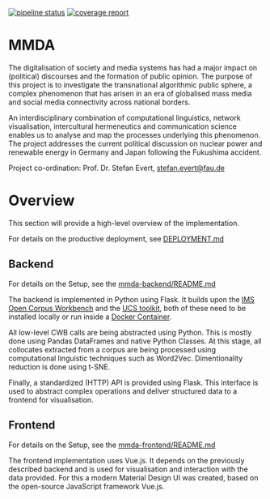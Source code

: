 [![pipeline status](https://gitlab.cs.fau.de/efe/mmda-refactor/badges/master/pipeline.svg)](https://gitlab.cs.fau.de/efe/mmda-refactor/commits/master)
[![coverage report](https://gitlab.cs.fau.de/efe/mmda-refactor/badges/master/coverage.svg)](https://gitlab.cs.fau.de/efe/mmda-refactor/commits/master)

# MMDA

The digitalisation of society and media systems has had a major impact on (political) discourses and the formation of public opinion. The purpose of this project is to investigate the transnational algorithmic public sphere, a complex phenomenon that has arisen in an era of globalised mass media and social media connectivity across national borders.

An interdisciplinary combination of computational linguistics, network visualisation, intercultural hermeneutics and communication science enables us to analyse and map the processes underlying this phenomenon. The project addresses the current political discussion on nuclear power and renewable energy in Germany and Japan following the Fukushima accident.

Project co-ordination: Prof. Dr. Stefan Evert, stefan.evert@fau.de

# Overview

This section will provide a high-level overview of the implementation.

For details on the productive deployment, see [DEPLOYMENT.md](DEPLOYMENT.md)

## Backend

For details on the Setup, see the [mmda-backend/README.md](mmda-backend/README.md)

The backend is implemented in Python using Flask. It builds upon the [IMS Open Corpus Workbench](http://cwb.sourceforge.net/) and the [UCS toolkit](http://www.collocations.de/software.html), both of these need to be installed locally or run inside a [Docker Container](https://github.com/fau-klue/docker-corpus-tool).

All low-level CWB calls are being abstracted using Python. This is mostly done using Pandas DataFrames and native Python Classes. At this stage, all collocates extracted from a corpus are being processed using computational linguistic techniques such as Word2Vec. Dimentionality reduction is done using t-SNE.

Finally, a standardized (HTTP) API is provided using Flask. This interface is used to abstract complex operations and deliver structured data to a frontend for visualisation.

## Frontend

For details on the Setup, see the [mmda-frontend/README.md](mmda-frontend/README.md)

The frontend implementation uses Vue.js. It depends on the previously described backend and is used for visualisation and interaction with the data provided. For this a modern Material Design UI was created, based on the open-source JavaScript framework Vue.js.
